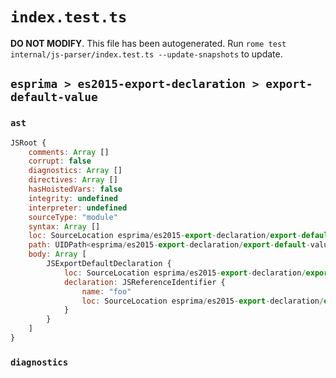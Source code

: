 # `index.test.ts`

**DO NOT MODIFY**. This file has been autogenerated. Run `rome test internal/js-parser/index.test.ts --update-snapshots` to update.

## `esprima > es2015-export-declaration > export-default-value`

### `ast`

```javascript
JSRoot {
	comments: Array []
	corrupt: false
	diagnostics: Array []
	directives: Array []
	hasHoistedVars: false
	integrity: undefined
	interpreter: undefined
	sourceType: "module"
	syntax: Array []
	loc: SourceLocation esprima/es2015-export-declaration/export-default-value/input.js 1:0-2:0
	path: UIDPath<esprima/es2015-export-declaration/export-default-value/input.js>
	body: Array [
		JSExportDefaultDeclaration {
			loc: SourceLocation esprima/es2015-export-declaration/export-default-value/input.js 1:0-1:19
			declaration: JSReferenceIdentifier {
				name: "foo"
				loc: SourceLocation esprima/es2015-export-declaration/export-default-value/input.js 1:15-1:18 (foo)
			}
		}
	]
}
```

### `diagnostics`

```

```
